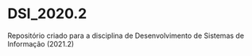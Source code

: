 # DSI_2020.2
Repositório criado para a disciplina de Desenvolvimento de Sistemas de Informação (2021.2)
